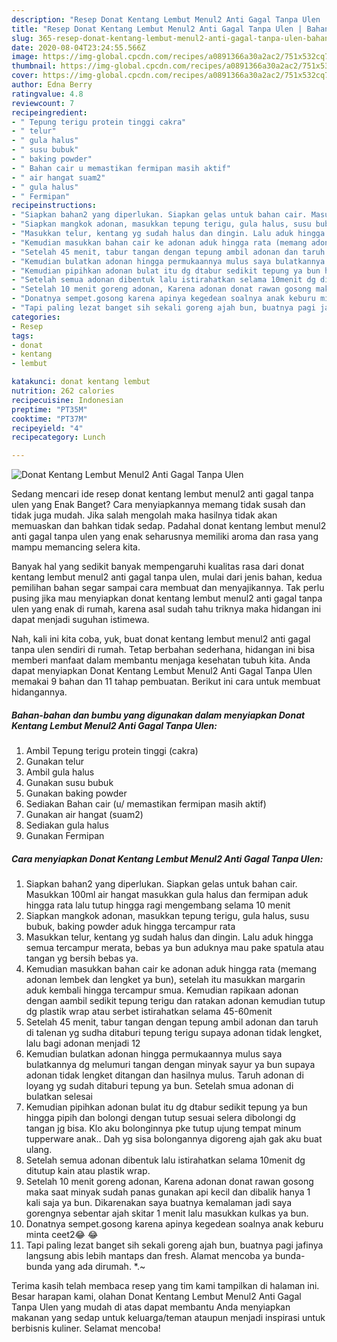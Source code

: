 ```yaml
---
description: "Resep Donat Kentang Lembut Menul2 Anti Gagal Tanpa Ulen | Bahan Membuat Donat Kentang Lembut Menul2 Anti Gagal Tanpa Ulen Yang Bisa Manjain Lidah"
title: "Resep Donat Kentang Lembut Menul2 Anti Gagal Tanpa Ulen | Bahan Membuat Donat Kentang Lembut Menul2 Anti Gagal Tanpa Ulen Yang Bisa Manjain Lidah"
slug: 365-resep-donat-kentang-lembut-menul2-anti-gagal-tanpa-ulen-bahan-membuat-donat-kentang-lembut-menul2-anti-gagal-tanpa-ulen-yang-bisa-manjain-lidah
date: 2020-08-04T23:24:55.566Z
image: https://img-global.cpcdn.com/recipes/a0891366a30a2ac2/751x532cq70/donat-kentang-lembut-menul2-anti-gagal-tanpa-ulen-foto-resep-utama.jpg
thumbnail: https://img-global.cpcdn.com/recipes/a0891366a30a2ac2/751x532cq70/donat-kentang-lembut-menul2-anti-gagal-tanpa-ulen-foto-resep-utama.jpg
cover: https://img-global.cpcdn.com/recipes/a0891366a30a2ac2/751x532cq70/donat-kentang-lembut-menul2-anti-gagal-tanpa-ulen-foto-resep-utama.jpg
author: Edna Berry
ratingvalue: 4.8
reviewcount: 7
recipeingredient:
- " Tepung terigu protein tinggi cakra"
- " telur"
- " gula halus"
- " susu bubuk"
- " baking powder"
- " Bahan cair u memastikan fermipan masih aktif"
- " air hangat suam2"
- " gula halus"
- " Fermipan"
recipeinstructions:
- "Siapkan bahan2 yang diperlukan. Siapkan gelas untuk bahan cair. Masukkan 100ml air hangat masukkan gula halus dan fermipan aduk hingga rata lalu tutup hingga ragi mengembang selama 10 menit"
- "Siapkan mangkok adonan, masukkan tepung terigu, gula halus, susu bubuk, baking powder aduk hingga tercampur rata"
- "Masukkan telur, kentang yg sudah halus dan dingin. Lalu aduk hingga semua tercampur merata, bebas ya bun aduknya mau pake spatula atau tangan yg bersih bebas ya."
- "Kemudian masukkan bahan cair ke adonan aduk hingga rata (memang adonan lembek dan lengket ya bun), setelah itu masukkan margarin aduk kembali hingga tercampur smua. Kemudian rapikaan adonan dengan aambil sedikit tepung terigu dan ratakan adonan kemudian tutup dg plastik wrap atau serbet istirahatkan selama 45-60menit"
- "Setelah 45 menit, tabur tangan dengan tepung ambil adonan dan taruh di talenan yg sudha ditaburi tepung terigu supaya adonan tidak lengket, lalu bagi adonan menjadi 12"
- "Kemudian bulatkan adonan hingga permukaannya mulus saya bulatkannya dg melumuri tangan dengan minyak sayur ya bun supaya adonan tidak lengket ditangan dan hasilnya mulus. Taruh adonan di loyang yg sudah ditaburi tepung ya bun. Setelah smua adonan di bulatkan selesai"
- "Kemudian pipihkan adonan bulat itu dg dtabur sedikit tepung ya bun hingga pipih dan bolongi dengan tutup sesuai selera dibolongi dg tangan jg bisa. Klo aku bolonginnya pke tutup ujung tempat minum tupperware anak.. Dah yg sisa bolongannya digoreng ajah gak aku buat ulang."
- "Setelah semua adonan dibentuk lalu istirahatkan selama 10menit dg ditutup kain atau plastik wrap."
- "Setelah 10 menit goreng adonan, Karena adonan donat rawan gosong maka saat minyak sudah panas gunakan api kecil dan dibalik hanya 1 kali saja ya bun. Dikarenakan saya buatnya kemalaman jadi saya gorengnya sebentar ajah skitar 1 menit lalu masukkan kulkas ya bun."
- "Donatnya sempet.gosong karena apinya kegedean soalnya anak keburu minta ceet2😂 😂"
- "Tapi paling lezat banget sih sekali goreng ajah bun, buatnya pagi jafinya langsung abis lebih mantaps dan fresh. Alamat mencoba ya bunda-bunda yang ada dirumah. *.~"
categories:
- Resep
tags:
- donat
- kentang
- lembut

katakunci: donat kentang lembut 
nutrition: 262 calories
recipecuisine: Indonesian
preptime: "PT35M"
cooktime: "PT37M"
recipeyield: "4"
recipecategory: Lunch

---
```



![Donat Kentang Lembut Menul2 Anti Gagal Tanpa Ulen](https://img-global.cpcdn.com/recipes/a0891366a30a2ac2/751x532cq70/donat-kentang-lembut-menul2-anti-gagal-tanpa-ulen-foto-resep-utama.jpg)

Sedang mencari ide resep donat kentang lembut menul2 anti gagal tanpa ulen yang Enak Banget? Cara menyiapkannya memang tidak susah dan tidak juga mudah. Jika salah mengolah maka hasilnya tidak akan memuaskan dan bahkan tidak sedap. Padahal donat kentang lembut menul2 anti gagal tanpa ulen yang enak seharusnya memiliki aroma dan rasa yang mampu memancing selera kita.



Banyak hal yang sedikit banyak mempengaruhi kualitas rasa dari donat kentang lembut menul2 anti gagal tanpa ulen, mulai dari jenis bahan, kedua pemilihan bahan segar sampai cara membuat dan menyajikannya. Tak perlu pusing jika mau menyiapkan donat kentang lembut menul2 anti gagal tanpa ulen yang enak di rumah, karena asal sudah tahu triknya maka hidangan ini dapat menjadi suguhan istimewa.


Nah, kali ini kita coba, yuk, buat donat kentang lembut menul2 anti gagal tanpa ulen sendiri di rumah. Tetap berbahan sederhana, hidangan ini bisa memberi manfaat dalam membantu menjaga kesehatan tubuh kita. Anda dapat menyiapkan Donat Kentang Lembut Menul2 Anti Gagal Tanpa Ulen memakai 9 bahan dan 11 tahap pembuatan. Berikut ini cara untuk membuat hidangannya.

<!--inarticleads1-->

##### Bahan-bahan dan bumbu yang digunakan dalam menyiapkan Donat Kentang Lembut Menul2 Anti Gagal Tanpa Ulen:

1. Ambil  Tepung terigu protein tinggi (cakra)
1. Gunakan  telur
1. Ambil  gula halus
1. Gunakan  susu bubuk
1. Gunakan  baking powder
1. Sediakan  Bahan cair (u/ memastikan fermipan masih aktif)
1. Gunakan  air hangat (suam2)
1. Sediakan  gula halus
1. Gunakan  Fermipan




<!--inarticleads2-->

##### Cara menyiapkan Donat Kentang Lembut Menul2 Anti Gagal Tanpa Ulen:

1. Siapkan bahan2 yang diperlukan. Siapkan gelas untuk bahan cair. Masukkan 100ml air hangat masukkan gula halus dan fermipan aduk hingga rata lalu tutup hingga ragi mengembang selama 10 menit
1. Siapkan mangkok adonan, masukkan tepung terigu, gula halus, susu bubuk, baking powder aduk hingga tercampur rata
1. Masukkan telur, kentang yg sudah halus dan dingin. Lalu aduk hingga semua tercampur merata, bebas ya bun aduknya mau pake spatula atau tangan yg bersih bebas ya.
1. Kemudian masukkan bahan cair ke adonan aduk hingga rata (memang adonan lembek dan lengket ya bun), setelah itu masukkan margarin aduk kembali hingga tercampur smua. Kemudian rapikaan adonan dengan aambil sedikit tepung terigu dan ratakan adonan kemudian tutup dg plastik wrap atau serbet istirahatkan selama 45-60menit
1. Setelah 45 menit, tabur tangan dengan tepung ambil adonan dan taruh di talenan yg sudha ditaburi tepung terigu supaya adonan tidak lengket, lalu bagi adonan menjadi 12
1. Kemudian bulatkan adonan hingga permukaannya mulus saya bulatkannya dg melumuri tangan dengan minyak sayur ya bun supaya adonan tidak lengket ditangan dan hasilnya mulus. Taruh adonan di loyang yg sudah ditaburi tepung ya bun. Setelah smua adonan di bulatkan selesai
1. Kemudian pipihkan adonan bulat itu dg dtabur sedikit tepung ya bun hingga pipih dan bolongi dengan tutup sesuai selera dibolongi dg tangan jg bisa. Klo aku bolonginnya pke tutup ujung tempat minum tupperware anak.. Dah yg sisa bolongannya digoreng ajah gak aku buat ulang.
1. Setelah semua adonan dibentuk lalu istirahatkan selama 10menit dg ditutup kain atau plastik wrap.
1. Setelah 10 menit goreng adonan, Karena adonan donat rawan gosong maka saat minyak sudah panas gunakan api kecil dan dibalik hanya 1 kali saja ya bun. Dikarenakan saya buatnya kemalaman jadi saya gorengnya sebentar ajah skitar 1 menit lalu masukkan kulkas ya bun.
1. Donatnya sempet.gosong karena apinya kegedean soalnya anak keburu minta ceet2😂 😂
1. Tapi paling lezat banget sih sekali goreng ajah bun, buatnya pagi jafinya langsung abis lebih mantaps dan fresh. Alamat mencoba ya bunda-bunda yang ada dirumah. *.~




Terima kasih telah membaca resep yang tim kami tampilkan di halaman ini. Besar harapan kami, olahan Donat Kentang Lembut Menul2 Anti Gagal Tanpa Ulen yang mudah di atas dapat membantu Anda menyiapkan makanan yang sedap untuk keluarga/teman ataupun menjadi inspirasi untuk berbisnis kuliner. Selamat mencoba!
